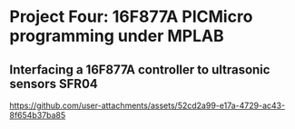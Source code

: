 # Project Four: 16F877A PICMicro programming under MPLAB



## Interfacing a 16F877A controller to ultrasonic sensors SFR04

https://github.com/user-attachments/assets/52cd2a99-e17a-4729-ac43-8f654b37ba85
